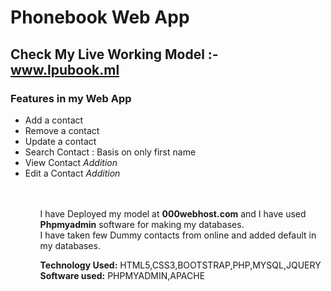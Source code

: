 # Phonebook Web App

## Check My Live Working Model :- <a href="http://www.lpubook.ml">www.lpubook.ml</a>
### Features in my Web App
<ul>
  <li>Add a contact
<li> Remove a contact
<li> Update a contact 
    <li>Search Contact : Basis on only first name
  <li>View Contact  <i>Addition</i/>
  <li>Edit a Contact  <i>Addition</i>

  <ul/>
<br/>
<br/>

I have Deployed my model at <b>000webhost.com</b> and I have used <b>Phpmyadmin</b> software for making my databases.
  <br/>
I have taken few Dummy contacts from online and added default in my databases.

<b> Technology Used:</b> HTML5,CSS3,BOOTSTRAP,PHP,MYSQL,JQUERY<br/>
<b>Software used:</b> PHPMYADMIN,APACHE
